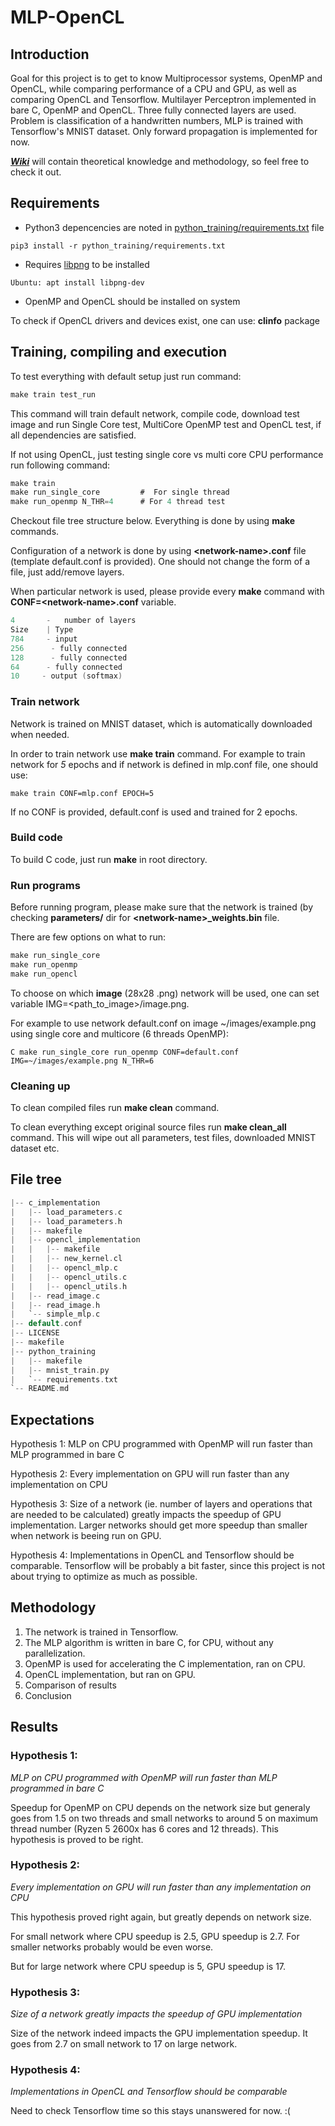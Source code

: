 # MLP-OpenCL

## Introduction
Goal for this project is to get to know Multiprocessor systems, OpenMP and OpenCL, while comparing performance of a CPU and GPU, as well as comparing OpenCL and Tensorflow.
Multilayer Perceptron implemented in bare C, OpenMP and OpenCL.
Three fully connected layers are used. Problem is classification of a handwritten numbers, MLP is trained with Tensorflow's MNIST dataset.
Only forward propagation is implemented for now.

[***Wiki***](https://github.com/miloshunter/MLP-OpenCL/wiki) will contain theoretical knowledge and methodology, so feel free to check it out.

## Requirements
 * Python3 depencencies are noted in [python_training/requirements.txt](https://github.com/miloshunter/MLP-OpenCL/blob/master/python_training/requirements.txt) file

 `
 pip3 install -r python_training/requirements.txt
 `

 * Requires [libpng](http://www.libpng.org/pub/png/) to be installed 
 
 `
 Ubuntu: apt install libpng-dev
 `

 * OpenMP and OpenCL should be installed on system
 
 To check if OpenCL drivers and devices exist, one can use: **clinfo** package

## Training, compiling and execution
To test everything with default setup just run command:

```C
make train test_run
```

This command will train default network, compile code, download test image and run Single Core test, MultiCore OpenMP test and OpenCL test, if all dependencies are satisfied.

If not using OpenCL, just testing single core vs multi core CPU performance run following command:

```C
make train 
make run_single_core         #  For single thread
make run_openmp N_THR=4      # For 4 thread test
```

Checkout file tree structure below. Everything is done by using **make** commands.

Configuration of a network is done by using **\<network-name\>.conf** file (template default.conf is provided). One should not change the form of a file, just add/remove layers.

When particular network is used, please provide every **make** command with **CONF=\<network-name\>.conf** variable.

```C
4       -   number of layers
Size    | Type
784     - input
256      - fully connected
128      - fully connected
64      - fully connected
10     - output (softmax)
```
### Train network
Network is trained on MNIST dataset, which is automatically downloaded when needed.

In order to train network use **make train** command. For example to train network for *5* epochs and if network is defined in mlp.conf file, one should use:

```make train CONF=mlp.conf EPOCH=5```

If no CONF is provided, default.conf is used and trained for 2 epochs.

### Build code
To build C code, just run **make** in root directory.

### Run programs
Before running program, please make sure that the network is trained (by checking **parameters/** dir for **\<network-name\>_weights.bin** file.

There are few options on what to run:
```C
make run_single_core 
make run_openmp
make run_opencl
```

To choose on which **image** (28x28 .png) network will be used, one can set variable IMG=<path_to_image>/image.png.

For example to use network default.conf on image ~/images/example.png using single core and multicore (6 threads OpenMP):

```C make run_single_core run_openmp CONF=default.conf IMG=~/images/example.png N_THR=6```
### Cleaning up
To clean compiled files run **make clean** command.

To clean everything except original source files run **make clean_all** command. This will wipe out all parameters, test files, downloaded MNIST dataset etc.

## File tree
```C
|-- c_implementation
|   |-- load_parameters.c
|   |-- load_parameters.h
|   |-- makefile
|   |-- opencl_implementation
|   |   |-- makefile
|   |   |-- new_kernel.cl
|   |   |-- opencl_mlp.c
|   |   |-- opencl_utils.c
|   |   |-- opencl_utils.h
|   |-- read_image.c
|   |-- read_image.h
|   `-- simple_mlp.c
|-- default.conf
|-- LICENSE
|-- makefile
|-- python_training
|   |-- makefile
|   |-- mnist_train.py
|   `-- requirements.txt
`-- README.md
```



## Expectations
Hypothesis 1: MLP on CPU programmed with OpenMP will run faster than MLP programmed in bare C

Hypothesis 2: Every implementation on GPU will run faster than any implementation on CPU

Hypothesis 3: Size of a network (ie. number of layers and operations that are needed to be calculated) greatly impacts the speedup of GPU implementation. Larger networks should get more speedup than smaller when network is beeing run on GPU.

Hypothesis 4: Implementations in OpenCL and Tensorflow should be comparable. Tensorflow will be probably a bit faster, since this project is not about trying to optimize as much as possible.

## Methodology
1) The network is trained in Tensorflow.
2) The MLP algorithm is written in bare C, for CPU, without any parallelization.
3) OpenMP is used for accelerating the C implementation, ran on CPU.
4) OpenCL implementation, but ran on GPU.
5) Comparison of results
6) Conclusion

## Results
### Hypothesis 1:
_MLP on CPU programmed with OpenMP will run faster than MLP programmed in bare C_

Speedup for OpenMP on CPU depends on the network size but generaly goes from 1.5 on two threads and small networks to around 5 on maximum thread number (Ryzen 5 2600x has 6 cores and 12 threads).
This hypothesis is proved to be right.

### Hypothesis 2:
_Every implementation on GPU will run faster than any implementation on CPU_

This hypothesis proved right again, but greatly depends on network size.

For small network where CPU speedup is 2.5, GPU speedup is 2.7. For smaller networks probably would be even worse.

But for large network where CPU speedup is 5, GPU speedup is 17.

### Hypothesis 3:
_Size of a network greatly impacts the speedup of GPU implementation_

Size of the network indeed impacts the GPU implementation speedup. It goes from 2.7 on small network to 17 on large network.

### Hypothesis 4:
_Implementations in OpenCL and Tensorflow should be comparable_

Need to check Tensorflow time so this stays unanswered for now. :(
